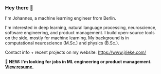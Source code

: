 ### Hey there 👋 

I'm Johannes, a machine learning engineer from Berlin. 

I'm interested in deep learning, natural language processing, neuroscience, software engineering, and product management. I build open-source tools on the side, mostly for machine learning. My background is in computational neuroscience (M.Sc.) and physics (B.Sc.).

Contact info + recent projects on my website: https://www.jrieke.com/

**🎈 NEW: I'm looking for jobs in ML engineering or product management. [View resume.](https://jrieke.github.io/CV_Johannes_Rieke.pdf)**


<!--
[📮 E-Mail](mailto:johannes.rieke@gmail.com) • [🐦 Twitter](https://twitter.com/jrieke) • [👔 LinkedIn](https://www.linkedin.com/in/johannesrieke/) • [📚 Medium](https://medium.com/@jrieke)
-->

<!--
### 🤖 How to reach me

- 📮 Write johannes.rieke@gmail.com
- 🐦 Follow on Twitter [@jrieke](https://twitter.com/jrieke)
- 👔 Connect on [LinkedIn](https://www.linkedin.com/in/johannesrieke/)
- 📚 Read my thoughts on [Medium](https://medium.com/@jrieke)

### 🧙 What I work on

Read here: https://www.jrieke.com/
-->

<!--
Explore some recent projects:

<details>
  <summary>Sample Project</summary>
  
  ## Heading
  1. A numbered
  2. list
     * With some
     * Sub bullets
</details>

<details>
  <summary>Another project</summary>
  
  ## Heading
  1. A numbered
  2. list
     * With some
     * Sub bullets
</details>
-->
